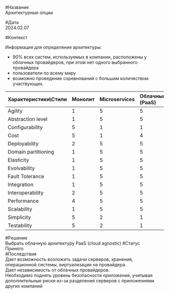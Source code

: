 #Название  
Архитектурные опции

#Дата  
2024.02.07  

#Контекст

Информация для определения архитектуры:  
- 90% всех систем, используемых в компании, расположены у облачных провайдеров, при этом нет одного выбранного провайдера  
- пользователи по всему миру  
- возможно проведение соревнований с большим количеством участвующих.

|Характеристики\Стили|Монолит|Microservices|Облачный (PaaS)|
|:----|:----|:----|:----|
|Agility |1|5|5|
|Abstraction level |1|5|5|
|Configurability |5|1|1|
|Cost |5|1|4|
|Deployability |2|5|5|
|Domain partitioning|1|5|5|
|Elasticity|1|5|5|
|Evolvability|1|5|5|
|Fault Tolerance |1|5|5|
|Integration |1|5|5|
|Interoperability |2|5|5|
|Performance |4|5|5|
|Scalability|1|5|5|
|Simplicity|5|2|1|
|Testability |5|2|1|

#Решение  
Выбрать облачную архитектуру PaaS (cloud agnostic)
#Статус  
Принято  
#Последствия  
Дает возможность возложить задачи серверов, хранения, операционной системы, виртуализации на провайдера.  
Дает независимость от облачных провайдеров.  
Необходимо поднять уровень безопасности приложения, учитывая дополнительные риски из-за разделения серверов с приложениями других компаний 
